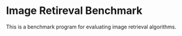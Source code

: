 Image Retireval Benchmark
=========================

This is a benchmark program for evaluating image retrieval algorithms.
